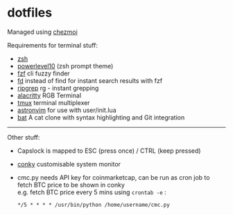 # dotfiles
Managed using [chezmoi](https://www.chezmoi.io/)

Requirements for terminal stuff:
- [zsh](https://wiki.archlinux.org/title/zsh)
- [powerlevel10](https://github.com/romkatv/powerlevel10k) (zsh prompt theme)
- [fzf](https://github.com/junegunn/fzf) cli fuzzy finder
- [fd](https://github.com/sharkdp/fd) instead of find for instant search results with fzf
- [ripgrep](https://github.com/BurntSushi/ripgrep) rg - instant grepping
- [alacritty](https://github.com/alacritty/alacritty) RGB Terminal
- [tmux](https://github.com/tmux/tmux/wiki) terminal multiplexer
- [astronvim](https://astronvim.github.io/) for use with user/init.lua
- [bat](https://github.com/sharkdp/bat) A cat clone with syntax highlighting and Git integration
---
Other stuff:
- Capslock is mapped to ESC (press once) / CTRL (keep pressed)
- [conky](https://github.com/brndnmtthws/conky) customisable system monitor
- cmc.py needs API key for coinmarketcap, can be run as cron job to fetch BTC price to be shown in conky \
  e.g. fetch BTC price every 5 mins using `crontab -e` : 
  
  `*/5 * * * * /usr/bin/python /home/username/cmc.py` 
